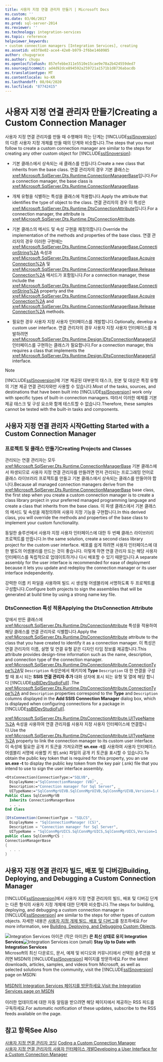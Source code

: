 ```yaml
---
title: 사용자 지정 연결 관리자 만들기 | Microsoft Docs
ms.custom: ''
ms.date: 03/06/2017
ms.prod: sql-server-2014
ms.reviewer: ''
ms.technology: integration-services
ms.topic: reference
helpviewer_keywords:
- custom connection managers [Integration Services], creating
ms.assetid: e83f8e02-ace4-42e0-b979-2f6be1460985
author: chugugrace
ms.author: chugu
ms.openlocfilehash: 857efebbe311e5510e15cae9e78a2b424559ded7
ms.sourcegitcommit: ad4d92dce894592a259721a1571b1d8736abacdb
ms.translationtype: MT
ms.contentlocale: ko-KR
ms.lasthandoff: 08/04/2020
ms.locfileid: "87742415"
---
```

# <a name="creating-a-custom-connection-manager"></a><span data-ttu-id="6b700-102">사용자 지정 연결 관리자 만들기</span><span class="sxs-lookup"><span data-stu-id="6b700-102">Creating a Custom Connection Manager</span></span>
  <span data-ttu-id="6b700-103">사용자 지정 연결 관리자를 만들 때 수행해야 하는 단계는 [!INCLUDE[ssISnoversion](../../../includes/ssisnoversion-md.md)]의 다른 사용자 지정 개체를 만들 때의 단계와 비슷합니다.</span><span class="sxs-lookup"><span data-stu-id="6b700-103">The steps that you must follow to create a custom connection manager are similar to the steps for creating any other custom object for [!INCLUDE[ssISnoversion](../../../includes/ssisnoversion-md.md)]:</span></span>  
  
-   <span data-ttu-id="6b700-104">기본 클래스에서 상속되는 새 클래스를 만듭니다.</span><span class="sxs-lookup"><span data-stu-id="6b700-104">Create a new class that inherits from the base class.</span></span> <span data-ttu-id="6b700-105">연결 관리자의 경우 기본 클래스는 <xref:Microsoft.SqlServer.Dts.Runtime.ConnectionManagerBase>입니다.</span><span class="sxs-lookup"><span data-stu-id="6b700-105">For a connection manager, the base class is <xref:Microsoft.SqlServer.Dts.Runtime.ConnectionManagerBase>.</span></span>  
  
-   <span data-ttu-id="6b700-106">개체 유형을 식별하는 특성을 클래스에 적용합니다.</span><span class="sxs-lookup"><span data-stu-id="6b700-106">Apply the attribute that identifies the type of object to the class.</span></span> <span data-ttu-id="6b700-107">연결 관리자의 경우 이 특성은 <xref:Microsoft.SqlServer.Dts.Runtime.DtsConnectionAttribute>입니다.</span><span class="sxs-lookup"><span data-stu-id="6b700-107">For a connection manager, the attribute is <xref:Microsoft.SqlServer.Dts.Runtime.DtsConnectionAttribute>.</span></span>  
  
-   <span data-ttu-id="6b700-108">기본 클래스의 메서드 및 속성 구현을 재정의합니다.</span><span class="sxs-lookup"><span data-stu-id="6b700-108">Override the implementation of the methods and properties of the base class.</span></span> <span data-ttu-id="6b700-109">연결 관리자의 경우 이러한 구현에는 <xref:Microsoft.SqlServer.Dts.Runtime.ConnectionManagerBase.ConnectionString%2A> 속성과 <xref:Microsoft.SqlServer.Dts.Runtime.ConnectionManagerBase.AcquireConnection%2A> 및 <xref:Microsoft.SqlServer.Dts.Runtime.ConnectionManagerBase.ReleaseConnection%2A> 메서드가 포함됩니다.</span><span class="sxs-lookup"><span data-stu-id="6b700-109">For a connection manager, these include the <xref:Microsoft.SqlServer.Dts.Runtime.ConnectionManagerBase.ConnectionString%2A> property and the <xref:Microsoft.SqlServer.Dts.Runtime.ConnectionManagerBase.AcquireConnection%2A> and <xref:Microsoft.SqlServer.Dts.Runtime.ConnectionManagerBase.ReleaseConnection%2A> methods.</span></span>  
  
-   <span data-ttu-id="6b700-110">필요한 경우 사용자 지정 사용자 인터페이스를 개발합니다.</span><span class="sxs-lookup"><span data-stu-id="6b700-110">Optionally, develop a custom user interface.</span></span> <span data-ttu-id="6b700-111">연결 관리자의 경우 사용자 지정 사용자 인터페이스를 개발하려면 <xref:Microsoft.SqlServer.Dts.Runtime.Design.IDtsConnectionManagerUI> 인터페이스를 구현하는 클래스가 필요합니다.</span><span class="sxs-lookup"><span data-stu-id="6b700-111">For a connection manager, this requires a class that implements the <xref:Microsoft.SqlServer.Dts.Runtime.Design.IDtsConnectionManagerUI> interface.</span></span>  
  
> [!NOTE]  
>  <span data-ttu-id="6b700-112">[!INCLUDE[ssISnoversion](../../../includes/ssisnoversion-md.md)]에 기본 제공된 대부분의 태스크, 원본 및 대상은 특정 유형의 기본 제공 연결 관리자와만 사용할 수 있습니다.</span><span class="sxs-lookup"><span data-stu-id="6b700-112">Most of the tasks, sources, and destinations that have been built into [!INCLUDE[ssISnoversion](../../../includes/ssisnoversion-md.md)] work only with specific types of built-in connection managers.</span></span> <span data-ttu-id="6b700-113">따라서 이러한 예제를 기본 제공 태스크 및 구성 요소와 함께 테스트할 수 없습니다.</span><span class="sxs-lookup"><span data-stu-id="6b700-113">Therefore, these samples cannot be tested with the built-in tasks and components.</span></span>  
  
## <a name="getting-started-with-a-custom-connection-manager"></a><span data-ttu-id="6b700-114">사용자 지정 연결 관리자 시작</span><span class="sxs-lookup"><span data-stu-id="6b700-114">Getting Started with a Custom Connection Manager</span></span>  
  
### <a name="creating-projects-and-classes"></a><span data-ttu-id="6b700-115">프로젝트 및 클래스 만들기</span><span class="sxs-lookup"><span data-stu-id="6b700-115">Creating Projects and Classes</span></span>  
 <span data-ttu-id="6b700-116">관리되는 연결 관리자는 모두 <xref:Microsoft.SqlServer.Dts.Runtime.ConnectionManagerBase> 기본 클래스에서 파생되므로 사용자 지정 연결 관리자를 만들려면 먼저 관리되는 프로그래밍 언어로 클래스 라이브러리 프로젝트를 만들고 기본 클래스에서 상속되는 클래스를 만들어야 합니다.</span><span class="sxs-lookup"><span data-stu-id="6b700-116">Because all managed connection managers derive from the <xref:Microsoft.SqlServer.Dts.Runtime.ConnectionManagerBase> base class, the first step when you create a custom connection manager is to create a class library project in your preferred managed programming language and create a class that inherits from the base class.</span></span> <span data-ttu-id="6b700-117">이 파생 클래스에서 기본 클래스의 메서드 및 속성을 재정의하여 사용자 지정 기능을 구현합니다.</span><span class="sxs-lookup"><span data-stu-id="6b700-117">In this derived class, you will override the methods and properties of the base class to implement your custom functionality.</span></span>  
  
 <span data-ttu-id="6b700-118">동일한 솔루션에서 사용자 지정 사용자 인터페이스에 대한 두 번째 클래스 라이브러리 프로젝트를 만듭니다.</span><span class="sxs-lookup"><span data-stu-id="6b700-118">In the same solution, create a second class library project for the custom user interface.</span></span> <span data-ttu-id="6b700-119">배포를 쉽게 하려면 사용자 인터페이스에 대한 별도의 어셈블리를 만드는 것이 좋습니다. 이렇게 하면 연결 관리자 또는 해당 사용자 인터페이스를 독립적으로 업데이트하거나 다시 배포할 수 있기 때문입니다.</span><span class="sxs-lookup"><span data-stu-id="6b700-119">A separate assembly for the user interface is recommended for ease of deployment because it lets you update and redeploy the connection manager or its user interface independently.</span></span>  
  
 <span data-ttu-id="6b700-120">강력한 이름 키 파일을 사용하여 빌드 시 생성될 어셈블리에 서명하도록 두 프로젝트를 구성합니다.</span><span class="sxs-lookup"><span data-stu-id="6b700-120">Configure both projects to sign the assemblies that will be generated at build time by using a strong name key file.</span></span>  
  
### <a name="applying-the-dtsconnection-attribute"></a><span data-ttu-id="6b700-121">DtsConnection 특성 적용</span><span class="sxs-lookup"><span data-stu-id="6b700-121">Applying the DtsConnection Attribute</span></span>  
 <span data-ttu-id="6b700-122">앞에서 만든 클래스에 <xref:Microsoft.SqlServer.Dts.Runtime.DtsConnectionAttribute> 특성을 적용하여 해당 클래스를 연결 관리자로 식별합니다.</span><span class="sxs-lookup"><span data-stu-id="6b700-122">Apply the <xref:Microsoft.SqlServer.Dts.Runtime.DtsConnectionAttribute> attribute to the class that you have created to identify it as a connection manager.</span></span> <span data-ttu-id="6b700-123">이 특성은 연결 관리자의 이름, 설명 및 연결 유형 같은 디자인 타임 정보를 제공합니다.</span><span class="sxs-lookup"><span data-stu-id="6b700-123">This attribute provides design-time information such as the name, description, and connection type of the connection manager.</span></span> <span data-ttu-id="6b700-124"><xref:Microsoft.SqlServer.Dts.Runtime.DtsConnectionAttribute.ConnectionType%2A>및 `Description` 속성은에서 패키지에 **Type** `Description` 대 한 연결을 구성할 때 표시 되는 **SSIS 연결 관리자 추가** 대화 상자에 표시 되는 유형 및 열에 해당 합니다 [!INCLUDE[ssBIDevStudioFull](../../../includes/ssbidevstudiofull-md.md)] .</span><span class="sxs-lookup"><span data-stu-id="6b700-124">The <xref:Microsoft.SqlServer.Dts.Runtime.DtsConnectionAttribute.ConnectionType%2A> and `Description` properties correspond to the **Type** and `Description` columns displayed in the **Add SSIS Connection Manager** dialog box, which is displayed when configuring connections for a package in [!INCLUDE[ssBIDevStudioFull](../../../includes/ssbidevstudiofull-md.md)].</span></span>  
  
 <span data-ttu-id="6b700-125"><xref:Microsoft.SqlServer.Dts.Runtime.DtsConnectionAttribute.UITypeName%2A> 속성을 사용하여 연결 관리자를 사용자 지정 사용자 인터페이스에 연결합니다.</span><span class="sxs-lookup"><span data-stu-id="6b700-125">Use the <xref:Microsoft.SqlServer.Dts.Runtime.DtsConnectionAttribute.UITypeName%2A> property to link the connection manager to its custom user interface.</span></span> <span data-ttu-id="6b700-126">이 속성에 필요한 공개 키 토큰을 가져오려면 **sn.exe -t**를 사용하여 사용자 인터페이스 어셈블리 서명에 사용할 키 쌍(.snk) 파일의 공개 키 토큰을 표시할 수 있습니다.</span><span class="sxs-lookup"><span data-stu-id="6b700-126">To obtain the public key token that is required for this property, you an use **sn.exe -t** to display the public key token from the key pair (.snk) file that you intend to use to sign the user interface assembly.</span></span>  
  
```vb  
<DtsConnection(ConnectionType:="SQLVB", _  
  DisplayName:="SqlConnectionManager (VB)", _  
  Description:="Connection manager for Sql Server", _  
  UITypeName:="SqlConnMgrUIVB.SqlConnMgrUIVB,SqlConnMgrUIVB,Version=1.0.0.0,Culture=neutral,PublicKeyToken=<insert public key token here>")> _  
Public Class SqlConnMgrVB  
  Inherits ConnectionManagerBase  
  . . .  
End Class  
```  
  
```csharp  
[DtsConnection(ConnectionType = "SQLCS",  
  DisplayName = "SqlConnectionManager (CS)",  
  Description = "Connection manager for Sql Server",  
  UITypeName = "SqlConnMgrUICS.SqlConnMgrUICS,SqlConnMgrUICS,Version=1.0.0.0,Culture=neutral,PublicKeyToken=<insert public key token here>")]  
public class SqlConnMgrCS :  
ConnectionManagerBase  
{  
  . . .  
}  
```  
  
## <a name="building-deploying-and-debugging-a-custom-connection-manager"></a><span data-ttu-id="6b700-127">사용자 지정 연결 관리자 빌드, 배포 및 디버깅</span><span class="sxs-lookup"><span data-stu-id="6b700-127">Building, Deploying, and Debugging a Custom Connection Manager</span></span>  
 <span data-ttu-id="6b700-128">[!INCLUDE[ssISnoversion](../../../includes/ssisnoversion-md.md)]에서 사용자 지정 연결 관리자의 빌드, 배포 및 디버깅 단계는 다른 형식의 사용자 지정 개체에 대한 단계와 비슷합니다.</span><span class="sxs-lookup"><span data-stu-id="6b700-128">The steps for building, deploying, and debugging a custom connection manager in [!INCLUDE[ssISnoversion](../../../includes/ssisnoversion-md.md)] are similar to the steps for other types of custom objects.</span></span> <span data-ttu-id="6b700-129">자세한 내용은 [사용자 지정 개체 빌드, 배포 및 디버그](../building-deploying-and-debugging-custom-objects.md)를 참조하세요.</span><span class="sxs-lookup"><span data-stu-id="6b700-129">For more information, see [Building, Deploying, and Debugging Custom Objects](../building-deploying-and-debugging-custom-objects.md).</span></span>  
  
<span data-ttu-id="6b700-130">![Integration Services 아이콘 (작은 아이콘)](../../media/dts-16.gif "Integration Services 아이콘(작은 아이콘)")  **은 최신 상태로 유지 Integration Services**</span><span class="sxs-lookup"><span data-stu-id="6b700-130">![Integration Services icon (small)](../../media/dts-16.gif "Integration Services icon (small)")  **Stay Up to Date with Integration Services**</span></span><br /> <span data-ttu-id="6b700-131">Microsoft의 최신 다운로드, 문서, 예제 및 비디오와 커뮤니티에서 선택된 솔루션을 보려면 MSDN의 [!INCLUDE[ssISnoversion](../../../includes/ssisnoversion-md.md)] 페이지를 방문하세요.</span><span class="sxs-lookup"><span data-stu-id="6b700-131">For the latest downloads, articles, samples, and videos from Microsoft, as well as selected solutions from the community, visit the [!INCLUDE[ssISnoversion](../../../includes/ssisnoversion-md.md)] page on MSDN:</span></span><br /><br /> [<span data-ttu-id="6b700-132">MSDN의 Integration Services 페이지를 방문하세요.</span><span class="sxs-lookup"><span data-stu-id="6b700-132">Visit the Integration Services page on MSDN</span></span>](https://go.microsoft.com/fwlink/?LinkId=136655)<br /><br /> <span data-ttu-id="6b700-133">이러한 업데이트에 대한 자동 알림을 받으려면 해당 페이지에서 제공하는 RSS 피드를 구독하세요.</span><span class="sxs-lookup"><span data-stu-id="6b700-133">For automatic notification of these updates, subscribe to the RSS feeds available on the page.</span></span>  
  
## <a name="see-also"></a><span data-ttu-id="6b700-134">참고 항목</span><span class="sxs-lookup"><span data-stu-id="6b700-134">See Also</span></span>  
 <span data-ttu-id="6b700-135">[사용자 지정 연결 관리자 코딩](coding-a-custom-connection-manager.md) </span><span class="sxs-lookup"><span data-stu-id="6b700-135">[Coding a Custom Connection Manager](coding-a-custom-connection-manager.md) </span></span>  
 [<span data-ttu-id="6b700-136">사용자 지정 연결 관리자의 사용자 인터페이스 개발</span><span class="sxs-lookup"><span data-stu-id="6b700-136">Developing a User Interface for a Custom Connection Manager</span></span>](developing-a-user-interface-for-a-custom-connection-manager.md)  
  
  
